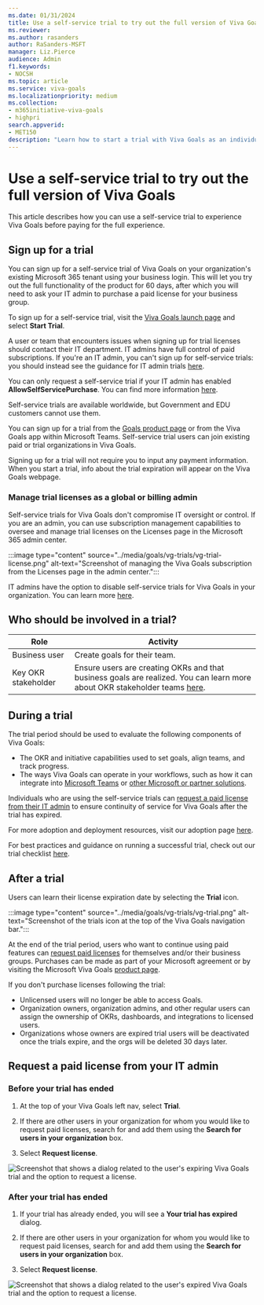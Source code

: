 ```yaml
---
ms.date: 01/31/2024
title: Use a self-service trial to try out the full version of Viva Goals
ms.reviewer: 
ms.author: rasanders
author: RaSanders-MSFT
manager: Liz.Pierce
audience: Admin
f1.keywords:
- NOCSH
ms.topic: article
ms.service: viva-goals
ms.localizationpriority: medium
ms.collection:  
- m365initiative-viva-goals
- highpri  
search.appverid:
- MET150
description: "Learn how to start a trial with Viva Goals as an individual."
---
```


# Use a self-service trial to try out the full version of Viva Goals

This article describes how you can use a self-service trial to experience Viva Goals before paying for the full experience.

## Sign up for a trial

You can sign up for a self-service trial of Viva Goals on your organization's existing Microsoft 365 tenant using your business login. This will let you try out the full functionality of the product for 60 days, after which you will need to ask your IT admin to purchase a paid license for your business group.

To sign up for a self-service trial, visit the [Viva Goals launch page](https://goals.microsoft.com/) and select **Start Trial**.

A user or team that encounters issues when signing up for trial licenses should contact their IT department. IT admins have full control of paid subscriptions. If you're an IT admin, you can't sign up for self-service trials: you should instead see the guidance for IT admin trials [here](it-admin-trials.md).

You can only request a self-service trial if your IT admin has enabled **AllowSelfServicePurchase**. You can find more information [here](/microsoft-365/commerce/subscriptions/allowselfservicepurchase-powershell).

Self-service trials are available worldwide, but Government and EDU customers cannot use them.

You can sign up for a trial from the [Goals product page](https://goals.microsoft.com/) or from the Viva Goals app within Microsoft Teams. Self-service trial users can join existing paid or trial organizations in Viva Goals.

Signing up for a trial will not require you to input any payment information. When you start a trial, info about the trial expiration will appear on the Viva Goals webpage.

### Manage trial licenses as a global or billing admin

Self-service trials for Viva Goals don't compromise IT oversight or control. If you are an admin, you can use subscription management capabilities to oversee and manage trial licenses on the Licenses page in the Microsoft 365 admin center.

:::image type="content" source="../media/goals/vg-trials/vg-trial-license.png" alt-text="Screenshot of managing the Viva Goals subscription from the Licenses page in the admin center.":::

IT admins have the option to disable self-service trials for Viva Goals in your organization. You can learn more [here](/microsoft-365/commerce/subscriptions/allowselfservicepurchase-powershell).

## Who should be involved in a trial?

|Role  |Activity  |
|---------|---------|
|Business user      |Create goals for their team.          |
|Key OKR stakeholder      |Ensure users are creating OKRs and that business goals are realized. You can learn more about OKR stakeholder teams [here](define-your-team.md).        |

## During a trial

The trial period should be used to evaluate the following components of Viva Goals:

- The OKR and initiative capabilities used to set goals, align teams, and track progress.
- The ways Viva Goals can operate in your workflows, such as how it can integrate into [Microsoft Teams](ms-teams-integration.md) or [other Microsoft or partner solutions](integrations-overview.md).  

Individuals who are using the self-service trials can [request a paid license from their IT admin](#request-a-paid-license-from-your-it-admin) to ensure continuity of service for Viva Goals after the trial has expired.

For more adoption and deployment resources, visit our adoption page [here](https://adoption.microsoft.com/en-us/viva/goals/).

For best practices and guidance on running a successful trial, check out our trial checklist [here](trials-checklist.md).

## After a trial

Users can learn their license expiration date by selecting the **Trial** icon.  

:::image type="content" source="../media/goals/vg-trials/vg-trial.png" alt-text="Screenshot of the trials icon at the top of the Viva Goals navigation bar.":::

At the end of the trial period, users who want to continue using paid features can [request paid licenses](#request-a-paid-license-from-your-it-admin) for themselves and/or their business groups. Purchases can be made as part of your Microsoft agreement or by visiting the Microsoft Viva Goals [product page](https://www.microsoft.com/en-us/microsoft-viva/goals).

If you don't purchase licenses following the trial:

- Unlicensed users will no longer be able to access Goals.
- Organization owners, organization admins, and other regular users can assign the ownership of OKRs, dashboards, and integrations to licensed users.
- Organizations whose owners are expired trial users will be deactivated once the trials expire, and the orgs will be deleted 30 days later.

## Request a paid license from your IT admin

### Before your trial has ended

1. At the top of your Viva Goals left nav, select **Trial**.

1. If there are other users in your organization for whom you would like to request paid licenses, search for and add them using the **Search for users in your organization** box.

1. Select **Request license**.

![Screenshot that shows a dialog related to the user's expiring Viva Goals trial and the option to request a license.](..\media\goals\vg-trials\request-during-trial.png)

### After your trial has ended

1. If your trial has already ended, you will see a **Your trial has expired** dialog.

1. If there are other users in your organization for whom you would like to request paid licenses, search for and add them using the **Search for users in your organization** box.

1. Select **Request license**.

![Screenshot that shows a dialog related to the user's expired Viva Goals trial and the option to request a license.](..\media\goals\vg-trials\request-after-trial.png)
